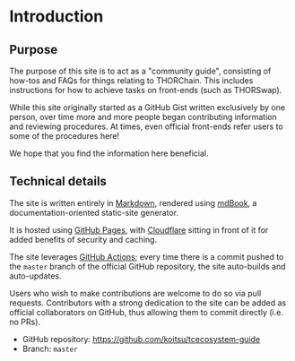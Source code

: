 # Introduction

## Purpose

The purpose of this site is to act as a "community guide", consisting of
how-tos and FAQs for things relating to THORChain.  This includes instructions
for how to achieve tasks on front-ends (such as THORSwap).

While this site originally started as a GitHub Gist written exclusively by one
person, over time more and more people began contributing information and
reviewing procedures.  At times, even official front-ends refer users to some
of the procedures here!

We hope that you find the information here beneficial.

## Technical details

The site is written entirely in [Markdown], rendered using [mdBook], a
documentation-oriented static-site generator.

It is hosted using [GitHub Pages], with [Cloudflare] sitting in front of it for
added benefits of security and caching.

The site leverages [GitHub Actions]; every time there is a commit pushed to the
`master` branch of the official GitHub repository, the site auto-builds and
auto-updates.

Users who wish to make contributions are welcome to do so via pull requests.
Contributors with a strong dedication to the site can be added as official
collaborators on GitHub, thus allowing them to commit directly (i.e. no PRs).

- GitHub repository: <https://github.com/koitsu/tcecosystem-guide>
- Branch: `master`

[Cloudflare]: https://www.cloudflare.com/
[GitHub Actions]: https://docs.github.com/en/actions
[GitHub Pages]: https://pages.github.com/
[Markdown]: https://rust-lang.github.io/mdBook/format/markdown.html
[mdBook]: https://rust-lang.github.io/mdBook/
